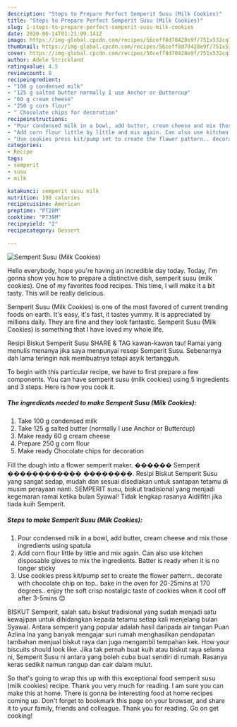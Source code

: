 ```yaml
---
description: "Steps to Prepare Perfect Semperit Susu (Milk Cookies)"
title: "Steps to Prepare Perfect Semperit Susu (Milk Cookies)"
slug: 1-steps-to-prepare-perfect-semperit-susu-milk-cookies
date: 2020-06-14T01:21:09.141Z
image: https://img-global.cpcdn.com/recipes/56ceff8d70428e9f/751x532cq70/semperit-susu-milk-cookies-recipe-main-photo.jpg
thumbnail: https://img-global.cpcdn.com/recipes/56ceff8d70428e9f/751x532cq70/semperit-susu-milk-cookies-recipe-main-photo.jpg
cover: https://img-global.cpcdn.com/recipes/56ceff8d70428e9f/751x532cq70/semperit-susu-milk-cookies-recipe-main-photo.jpg
author: Adele Strickland
ratingvalue: 4.5
reviewcount: 8
recipeingredient:
- "100 g condensed milk"
- "125 g salted butter normally I use Anchor or Buttercup"
- "60 g cream cheese"
- "250 g corn flour"
- " Chocolate chips for decoration"
recipeinstructions:
- "Pour condensed milk in a bowl, add butter, cream cheese and mix those ingredients using spatula"
- "Add corn flour little by little and mix again. Can also use kitchen disposable gloves to mix the ingredients. Batter is ready when it is no longer sticky"
- "Use cookies press kit/pump set to create the flower pattern.. decorate with chocolate chip on top.. bake in the oven for 20-25mins at 170 degrees.. enjoy the soft crisp nostalgic taste of cookies when it cool off after 3-5mins 😊"
categories:
- Recipe
tags:
- semperit
- susu
- milk

katakunci: semperit susu milk 
nutrition: 198 calories
recipecuisine: American
preptime: "PT28M"
cooktime: "PT39M"
recipeyield: "2"
recipecategory: Dessert

---
```



![Semperit Susu (Milk Cookies)](https://img-global.cpcdn.com/recipes/56ceff8d70428e9f/751x532cq70/semperit-susu-milk-cookies-recipe-main-photo.jpg)

Hello everybody, hope you're having an incredible day today. Today, I'm gonna show you how to prepare a distinctive dish, semperit susu (milk cookies). One of my favorites food recipes. This time, I will make it a bit tasty. This will be really delicious.

Semperit Susu (Milk Cookies) is one of the most favored of current trending foods on earth. It's easy, it's fast, it tastes yummy. It is appreciated by millions daily. They are fine and they look fantastic. Semperit Susu (Milk Cookies) is something that I have loved my whole life.

Resipi Biskut Semperit Susu SHARE &amp; TAG kawan-kawan tau! Ramai yang menulis menanya jika saya menpunyai resepi Semperit Susu. Sebenarnya dah lama teringin nak membuatnya tetapi asyik tertangguh.


To begin with this particular recipe, we have to first prepare a few components. You can have semperit susu (milk cookies) using 5 ingredients and 3 steps. Here is how you cook it.

<!--inarticleads1-->

##### The ingredients needed to make Semperit Susu (Milk Cookies):

1. Take 100 g condensed milk
1. Take 125 g salted butter (normally I use Anchor or Buttercup)
1. Make ready 60 g cream cheese
1. Prepare 250 g corn flour
1. Make ready  Chocolate chips for decoration


Fill the dough into a flower semperit maker. ������ Semperit ������������ ��������. Resipi Biskut Semperit Susu yang sangat sedap, mudah dan sesuai disediakan untuk santapan tetamu di musim perayaan nanti. SEMPERIT susu, biskut tradisional yang menjadi kegemaran ramai ketika bulan Syawal! Tidak lengkap rasanya Aidilfitri jika tiada kuih Semperit. 

<!--inarticleads2-->

##### Steps to make Semperit Susu (Milk Cookies):

1. Pour condensed milk in a bowl, add butter, cream cheese and mix those ingredients using spatula
1. Add corn flour little by little and mix again. Can also use kitchen disposable gloves to mix the ingredients. Batter is ready when it is no longer sticky
1. Use cookies press kit/pump set to create the flower pattern.. decorate with chocolate chip on top.. bake in the oven for 20-25mins at 170 degrees.. enjoy the soft crisp nostalgic taste of cookies when it cool off after 3-5mins 😊


BISKUT Semperit, salah satu biskut tradisional yang sudah menjadi satu kewajipan untuk dihidangkan kepada tetamu setiap kali menjelang bulan Syawal. Antara semperit yang popular adalah hasil daripada air tangan Puan Azlina Ina yang banyak mengajar suri rumah menghasilkan pendapatan tambahan menjual biskut raya dan juga mengambil tempahan kek. How your biscuits should look like. Jika tak pernah buat kuih atau biskut raya selama ni, Semperit Susu ni antara yang boleh cuba buat sendiri di rumah. Rasanya keras sedikit namun rangup dan cair dalam mulut. 

So that's going to wrap this up with this exceptional food semperit susu (milk cookies) recipe. Thank you very much for reading. I am sure you can make this at home. There is gonna be interesting food at home recipes coming up. Don't forget to bookmark this page on your browser, and share it to your family, friends and colleague. Thank you for reading. Go on get cooking!
